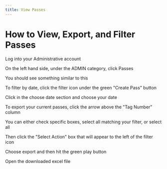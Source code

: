 ```yaml
---
title: View Passes
---
```

# How to View, Export, and Filter Passes

Log into your Administrative account

On the left hand side, under the ADMIN category, click Passes

You should see something similar to this

To filter by date, click the filter icon under the green "Create Pass" button 

Click in the choose date section and choose your date

To export your current passes, click the arrow above the "Tag Number" column 

You can either check specific boxes, select all matching your filter, or select all

Then click the "Select Action" box that will appear to the left of the filter icon

Choose export and then hit the green play button

Open the downloaded excel file
